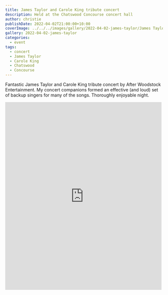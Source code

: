 ```yaml
---
title: James Taylor and Carole King tribute concert
description: Held at the Chatswood Concourse concert hall
author: christie
publishDate: 2022-04-02T21:00:00+10:00
coverImage: ../../../images/gallery/2022-04-02-james-taylor/James Taylor and Carole King Concert (8).jpeg
gallery: 2022-04-02-james-taylor
categories:
  - event
tags:
  - concert
  - James Taylor
  - Carole King
  - Chatswood
  - Concourse
---
```


Fantastic James Taylor and Carole King tribute concert by After Woodstock Entertainment. My concert companions formed an effective (and loud) set of backup singers for many of the songs. Thoroughly enjoyable night.

<iframe src="https://www.facebook.com/plugins/post.php?href=https%3A%2F%2Fwww.facebook.com%2Fchris1.tham%2Fposts%2Fpfbid0SZ6hS9tnEB6nyvyGHbhVccBt8JETHy4ANMJPD7oqKwpXbhmbjsciLa5V3MQcrvNYl&show_text=true&width=500" width="500" height="601" style="border:none;overflow:hidden" scrolling="no" frameborder="0" allowfullscreen="true" allow="autoplay; clipboard-write; encrypted-media; picture-in-picture; web-share"></iframe>
